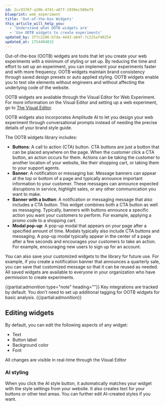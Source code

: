 ```yaml
---
id: 2cc93767-a20b-4741-a07f-1939ec508e79
blueprint: web_experiment
title: 'Out-of-the-box Widgets'
this_article_will_help_you:
  - 'Understand what OOTB widgets are'
  - 'Use OOTB widgets to create experiments'
updated_by: 3f7c2286-b7da-4443-a04f-7c225af40254
updated_at: 1754494815
---
```

Out-of-the-box (OOTB) widgets are tools that let you create your web experiments with a minimum of styling or set up. By reducing the time and effort to set up an experiment, you can implement your experiments faster and with more frequency. OOTB widgets maintain brand consistency through saved design presets or auto applied styling. OOTB widgets enable you to test site elements without engineers and without affecting the underlying code of the website. 

OOTB widgets are available through the Visual Editor for Web Experiment. For more information on the Visual Editor and setting up a web experiment, go to [The Visual Editor](/docs/web-experiment/set-up-a-web-experiment#the-visual-editor). 

OOTB widgets also incorporates Amplitude AI to let you design your web experiment through conversational prompts instead of needing the precise details of your brand style guide. 

The OOTB widgets library includes:
- **Buttons**: A call to action (CTA) button. CTA buttons are just a button that can be placed anywhere on the page. When the customer click a CTA button, an action occurs for them. Actions can be taking the customer to another location of your website, like their shopping cart, or taking them to your support agents.
- **Banner**: A notification or messaging bar. Message banners can appear at the top or bottom of a page and typically announce important information to your customer. These messages can announce expected disruptions in service, highlight sales, or any other communication you want to make.
- **Banner with a button**: A notification or messaging message that also includes a CTA button. This widget combines both a CTA button as well as messaging. Typically, banners with buttons announce a specific action you want your customers to perform. For example, applying a promo code to a shopping cart. 
- **Modal pop-up**: A pop-up modal that appears on your page after a specified amount of time. Modals typically also include CTA buttons and messaging. A pop-up modal typically appear in the center of a page after a few seconds and encourages your customers to take an action. For example, encouraging new users to sign up for an account. 

You can also save your customized widgets to the library for future use. For example, if you create a notification banner that announces a quarterly sale, you can save that customized message so that it can be reused as needed. All saved widgets are available to everyone in your organization who have permission to create experiments.

{{partial:admonition type="note" heading=""}}
Key integrations are tracked by default. You don't need to set up additional tagging for OOTB widgets for basic analysis.
{{/partial:admonition}}

## Editing widgets

By default, you can edit the following aspects of any widget:
- Text
- Button label
- Background color
- Font

All changes are visible in real-time through the Visual Editor

### AI styling
When you click the AI style button, it automatically matches your widget with the style settings from your website. It also creates text for your buttons or other text areas. You can further edit AI-created styles if you want. 